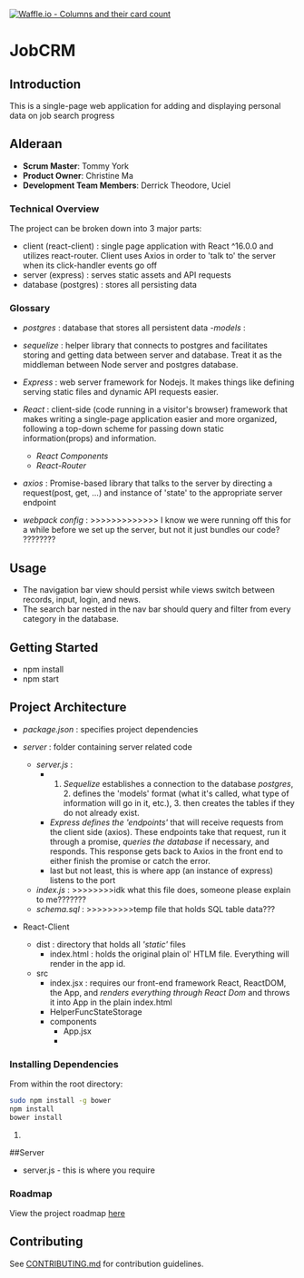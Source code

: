 [![Waffle.io - Columns and their card count](https://badge.waffle.io/TeamAlderaan/JobCRM.png?columns=all)](https://waffle.io/TeamAlderaan/JobCRM?utm_source=badge)
# JobCRM

## Introduction
This is a single-page web application for adding and displaying personal data on job search progress

## Alderaan
- __Scrum Master__: Tommy York
- __Product Owner__: Christine Ma
- __Development Team Members__: Derrick Theodore, Uciel

### Technical Overview
The project can be broken down into 3 major parts:

- client (react-client) : single page application with React ^16.0.0 and utilizes react-router. Client uses Axios in order to 'talk to' the server when its click-handler events go off
- server (express) : serves static assets and API requests
- database (postgres) : stores all persisting data

### Glossary

- *postgres* : database that stores all persistent data
  -*models* :

- *sequelize* : helper library that connects to postgres and facilitates storing and getting data between server and database. Treat it as the middleman between Node server and postgres database.

- *Express* : web server framework for Nodejs. It makes things like defining serving static files and dynamic API requests easier.

- *React* : client-side (code running in a visitor's browser) framework that makes writing a single-page application easier and more organized, following a top-down scheme for passing down static information(props) and information.
  - *React Components*
  - *React-Router*


- *axios* : Promise-based library that talks to the server by directing a request(post, get, ...) and instance of 'state' to the appropriate server endpoint

- *webpack config* : >>>>>>>>>>>>> I know we were running off this for a while before we set up the server, but not it just bundles our code? ????????

## Usage
- The navigation bar view should persist while views switch between records, input, login, and news.
- The search bar nested in the nav bar should query and filter from every category in the database.

## Getting Started
- npm install
- npm start

## Project Architecture

- *package.json* : specifies project dependencies
- *server* : folder containing server related code
  - *server.js* :
    - 1. *Sequelize* establishes a connection to the database *postgres*, 2. defines the 'models' format (what it's called, what type of information will go in it, etc.), 3. then creates the tables if they do not already exist.
    - *Express* *defines the 'endpoints'* that will receive requests from the client side (axios). These endpoints take that request, run it through a promise, *queries the database* if necessary, and responds. This response gets back to Axios in the front end to either finish the promise or catch the error.
    - last but not least, this is where app (an instance of express) listens to the port
  - *index.js* : >>>>>>>>idk what this file does, someone please explain to me???????
  - *schema.sql* : >>>>>>>>>temp file that holds SQL table data???

- React-Client
  - dist : directory that holds all *'static'* files
    - index.html : holds the original plain ol' HTLM file. Everything will render in the app id.
  - src
    - index.jsx : requires our front-end framework React, ReactDOM, the App, and *renders everything through React Dom* and throws it into App in the plain index.html
    - HelperFuncStateStorage
    - components
      - App.jsx
      -



### Installing Dependencies

From within the root directory:

```sh
sudo npm install -g bower
npm install
bower install
```

1.

##Server
- server.js - this is where you require

### Roadmap

View the project roadmap [here](LINK_TO_PROJECT_ISSUES)


## Contributing

See [CONTRIBUTING.md](CONTRIBUTING.md) for contribution guidelines.
